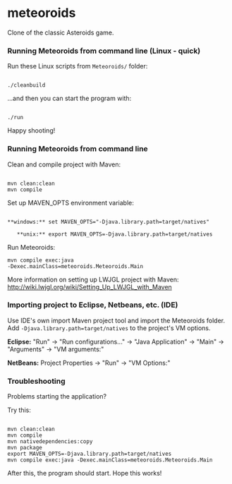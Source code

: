 # meteoroids
Clone of the classic Asteroids game.

### Running Meteoroids from command line (Linux - quick)

Run these Linux scripts from <code>Meteoroids/</code> folder:

<code>
./cleanbuild
</code>

...and then you can start the program with:

<code>
./run
</code>

Happy shooting!

### Running Meteoroids from command line

Clean and compile project with Maven:

<code>
mvn clean:clean
mvn compile
</code>

Set up MAVEN_OPTS environment variable:

<code>
**windows:** set MAVEN_OPTS="-Djava.library.path=target/natives"
</code>

<code>
   **unix:** export MAVEN_OPTS=-Djava.library.path=target/natives
</code>

Run Meteoroids:

<code>mvn compile exec:java -Dexec.mainClass=meteoroids.Meteoroids.Main</code>

More information on setting up LWJGL project with Maven: http://wiki.lwjgl.org/wiki/Setting_Up_LWJGL_with_Maven

### Importing project to Eclipse, Netbeans, etc. (IDE)

Use IDE's own import Maven project tool and import the Meteoroids folder.
Add <code>-Djava.library.path=target/natives</code> to the project's VM options.

**Eclipse:**
"Run" -> "Run configurations..." -> "Java Application" -> "Main" -> "Arguments" -> "VM arguments:"

**NetBeans:**
Project Properties -> "Run" -> "VM Options:"

### Troubleshooting

Problems starting the application?

Try this:

<code>
mvn clean:clean
mvn compile
mvn nativedependencies:copy
mvn package
export MAVEN_OPTS=-Djava.library.path=target/natives
mvn compile exec:java -Dexec.mainClass=meteoroids.Meteoroids.Main
</code>

After this, the program should start. Hope this works!
